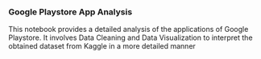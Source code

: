 ### Google Playstore App Analysis
This notebook provides a detailed analysis of the applications of Google Playstore.
It involves Data Cleaning and Data Visualization to interpret the obtained dataset from Kaggle in a more detailed manner
